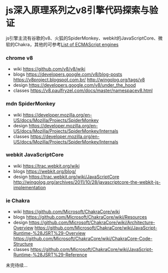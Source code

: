 # js深入原理系列之v8引擎代码探索与验证

js引擎主流有谷歌的v8、火狐的SpiderMonkey、webkit的JavaScriptCore、微软的Chakra，其他的可参考[List of ECMAScript engines](https://en.wikipedia.org/wiki/List_of_ECMAScript_engines)

### chrome v8
- wiki
https://github.com/v8/v8/wiki
- blogs
https://developers.google.com/v8/blog-posts
https://v8project.blogspot.com.br/
http://wingolog.org/tags/v8
- design
https://developers.google.com/v8/under_the_hood
- classes
https://v8.paulfryzel.com/docs/master/namespacev8.html

### mdn SpiderMonkey
- wiki
https://developer.mozilla.org/en-US/docs/Mozilla/Projects/SpiderMonkey
- design
https://developer.mozilla.org/en-US/docs/Mozilla/Projects/SpiderMonkey/Internals
- classes
https://developer.mozilla.org/en-US/docs/Mozilla/Projects/SpiderMonkey/Internals



### webkit JavaScriptCore
- wiki
https://trac.webkit.org/wiki
- blogs
https://webkit.org/blog/
- design
https://trac.webkit.org/wiki/JavaScriptCore
http://wingolog.org/archives/2011/10/28/javascriptcore-the-webkit-js-implementation

### ie Chakra
- wiki
https://github.com/Microsoft/ChakraCore/wiki
- blogs
https://github.com/Microsoft/ChakraCore/wiki/Resources
- design
https://github.com/Microsoft/ChakraCore/wiki/Architecture-Overview
https://github.com/Microsoft/ChakraCore/wiki/JavaScript-Runtime-%28JSRT%29-Overview
https://github.com/Microsoft/ChakraCore/wiki/ChakraCore-Code-Structure
- classes
https://github.com/Microsoft/ChakraCore/wiki/JavaScript-Runtime-%28JSRT%29-Reference

未完待续...